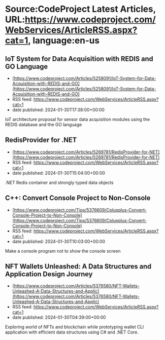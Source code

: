 # Source:CodeProject Latest Articles, URL:https://www.codeproject.com/WebServices/ArticleRSS.aspx?cat=1, language:en-us

## IoT System for Data Acquisition with REDIS and GO Language
 - [https://www.codeproject.com/Articles/5258091/IoT-System-for-Data-Acquisition-with-REDIS-and-GO](https://www.codeproject.com/Articles/5258091/IoT-System-for-Data-Acquisition-with-REDIS-and-GO)
 - RSS feed: https://www.codeproject.com/WebServices/ArticleRSS.aspx?cat=1
 - date published: 2024-01-30T17:38:00+00:00

IoT architecture proposal for sensor data acquisition modules using the REDIS database and the GO language

## RedisProvider for .NET
 - [https://www.codeproject.com/Articles/5269781/RedisProvider-for-NET](https://www.codeproject.com/Articles/5269781/RedisProvider-for-NET)
 - RSS feed: https://www.codeproject.com/WebServices/ArticleRSS.aspx?cat=1
 - date published: 2024-01-30T15:04:00+00:00

.NET Redis container and strongly typed data objects

## C++: Convert Console Project to Non-Console
 - [https://www.codeproject.com/Tips/5376609/Cplusplus-Convert-Console-Project-to-Non-Console](https://www.codeproject.com/Tips/5376609/Cplusplus-Convert-Console-Project-to-Non-Console)
 - RSS feed: https://www.codeproject.com/WebServices/ArticleRSS.aspx?cat=1
 - date published: 2024-01-30T10:03:00+00:00

Make a console program not to show the console screen

## NFT Wallets Unleashed: A Data Structures and Application Design Journey
 - [https://www.codeproject.com/Articles/5376580/NFT-Wallets-Unleashed-A-Data-Structures-and-Applic](https://www.codeproject.com/Articles/5376580/NFT-Wallets-Unleashed-A-Data-Structures-and-Applic)
 - RSS feed: https://www.codeproject.com/WebServices/ArticleRSS.aspx?cat=1
 - date published: 2024-01-30T04:39:00+00:00

Exploring world of NFTs and blockchain while prototyping wallet CLI application with efficient data structures  using C# and .NET Core.

